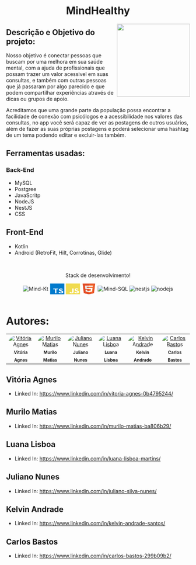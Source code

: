 <h1 align="center">MindHealthy</h1>

<img src="https://user-images.githubusercontent.com/108539194/195709743-24e9546d-9bc2-4718-be25-7370645528c9.png" height="200" width="200" align="right">

## Descrição e Objetivo do projeto:
<p>Nosso objetivo é conectar pessoas que buscam por uma melhora em sua saúde mental, com a ajuda de profissionais que possam trazer um valor acessivel em suas consultas, e também com outras pessoas que já passaram por algo parecido e que podem compartilhar experiências através de dicas ou grupos de apoio.

Acreditamos que uma grande parte da população possa encontrar a facilidade de conexão com psicólogos e a acessibilidade nos valores das consultas,
no app você será capaz de ver as postagens de outros usuários, além de fazer as suas próprias postagens e poderá selecionar uma hashtag de um tema podendo editar e excluir-las também.</p>

## Ferramentas usadas:

### Back-End

- MySQL
- Postgree
- JavaScritp
- NodeJS
- NestJS
- CSS

## Front-End

- Kotlin
- Android (RetroFit, Hilt, Corrotinas, Glide)

<div align="center" valign="top"><br>
  <p align="center">Stack de desenvolvimento! </p>
  <img align="center" alt="Mind-Kt" height="30" width="40" src="https://cdn.jsdelivr.net/gh/devicons/devicon/icons/kotlin/kotlin-original.svg" />
  <img align="center" alt="Mind-Ts" height="30" width="40" src="https://raw.githubusercontent.com/devicons/devicon/master/icons/typescript/typescript-plain.svg">         <img align="center" alt="Mind-Js" height="30" width="40" src="https://raw.githubusercontent.com/devicons/devicon/master/icons/javascript/javascript-plain.svg">
  <img align="center" alt="Mind-HTML" height="30" width="40" src="https://raw.githubusercontent.com/devicons/devicon/master/icons/html5/html5-original.svg">    
  <img align="center" alt="Mind-SQL" height="30" width="40" src="https://cdn.jsdelivr.net/gh/devicons/devicon/icons/mysql/mysql-original.svg" />
  <img align="center" alt="nestjs" height="30" width="40" src="https://cdn.jsdelivr.net/gh/devicons/devicon/icons/nestjs/nestjs-plain.svg">
  <img align="center" alt="nodejs" height="30" width="40" src="https://cdn.jsdelivr.net/gh/devicons/devicon/icons/nodejs/nodejs-original-wordmark.svg">
</div><br>

# Autores:

<table>
<tr>
<td align="center"><a href="https://github.com/Vitoria-Agnes"><img style="border-radius: 50%;" src="https://avatars.githubusercontent.com/u/110489545?v=4" width="100px;" alt="Vitória Agnes"/><br /><sub><b>Vitória Agnes</b></sub></a><br/></td>
<td align="center"><a href="https://github.com/SrMatias"><img style="border-radius: 50%;" src="https://avatars.githubusercontent.com/u/110489457?v=4" width="100px;" alt="Murilo Matias"/><br /><sub><b>Murilo Matias</b></sub></a><br/></td> 
<td align="center"><a href="https://github.com/julianoBeerg"><img style="border-radius: 50%;" src="https://avatars.githubusercontent.com/u/97549707?v=4" width="100px;" alt="Juliano Nunes"/><br /><sub><b>Juliano Nunes</b></sub></a><br/></td> 
<td align="center"><a href="https://github.com/luanalisboamartins"><img style="border-radius: 50%;" src="https://avatars.githubusercontent.com/u/110469407?v=4" width="100px;" alt="Luana Lisboa"/><br /><sub><b>Luana Lisboa</b></sub></a><br/></td> 
<td align="center"><a href="https://github.com/KelvinAndrade"><img style="border-radius: 50%;" src="https://images-ext-1.discordapp.net/external/MnRA59NFrY2ld9wvOaLw57DJM4uPuhKOuxaWDm48HZA/%3Fv%3D4/https/avatars.githubusercontent.com/u/108539194" width="100px;" alt="Kelvin Andrade"/><br /><sub><b>Kelvin Andrade</b></sub></a><br/></td>
 <td align="center"><a href="https://github.com/Carlos-Bastos"><img style="border-radius: 50%;" src="https://avatars.githubusercontent.com/u/86082497?v=4" width="100px;" alt="Carlos Bastos"/><br /><sub><b>Carlos Bastos</b></sub></a><br/></td>
</table>

## Vitória Agnes
- Linked In: https://www.linkedin.com/in/vitoria-agnes-0b4795244/

## Murilo Matias
- Linked In: https://www.linkedin.com/in/murilo-matias-ba806b29/

## Luana Lisboa
- Linked In: https://www.linkedin.com/in/luana-lisboa-martins/

## Juliano Nunes
- Linked In: https://www.linkedin.com/in/juliano-silva-nunes/

## Kelvin Andrade
- Linked In: https://www.linkedin.com/in/kelvin-andrade-santos/

## Carlos Bastos
- Linked In: https://www.linkedin.com/in/carlos-bastos-299b09b2/
